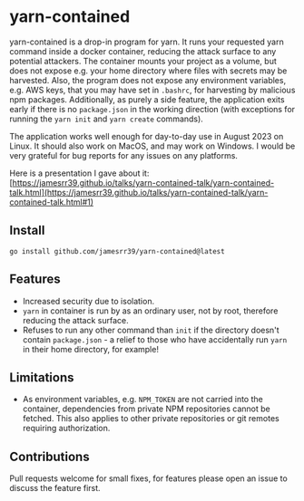 # yarn-contained

yarn-contained is a drop-in program for yarn. It runs your requested yarn command inside a docker container, reducing the attack surface to any potential attackers. The container mounts your project as a volume, but does not expose e.g. your home directory where files with secrets may be harvested. Also, the program does not expose any environment variables, e.g. AWS keys, that you may have set in `.bashrc`, for harvesting by malicious npm packages. Additionally, as purely a side feature, the application exits early if there is no `package.json` in the working direction (with exceptions for running the `yarn init` and `yarn create` commands).

The application works well enough for day-to-day use in August 2023 on Linux. It should also work on MacOS, and may work on Windows. I would be very grateful for bug reports for any issues on any platforms.

Here is a presentation I gave about it: [https://jamesrr39.github.io/talks/yarn-contained-talk/yarn-contained-talk.html](https://jamesrr39.github.io/talks/yarn-contained-talk/yarn-contained-talk.html#1)

## Install
```
go install github.com/jamesrr39/yarn-contained@latest
```
## Features

- Increased security due to isolation.
- `yarn` in container is run by as an ordinary user, not by root, therefore reducing the attack surface.
- Refuses to run any other command than `init` if the directory doesn't contain `package.json` - a relief to those who have accidentally run `yarn` in their home directory, for example!

## Limitations

- As environment variables, e.g. `NPM_TOKEN` are not carried into the container, dependencies from private NPM repositories cannot be fetched. This also applies to other private repositories or git remotes requiring authorization.

## Contributions

Pull requests welcome for small fixes, for features please open an issue to discuss the feature first.
